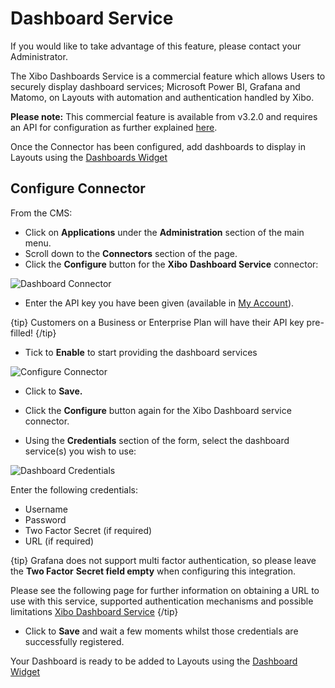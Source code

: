 <!--toc=media-->

# Dashboard Service

If you would like to take advantage of this feature, please contact your Administrator.

The Xibo Dashboards Service is a commercial feature which allows Users to securely display dashboard services; Microsoft Power BI, Grafana and Matomo, on Layouts with automation and authentication handled by Xibo.

**Please note:** This commercial feature is available from v3.2.0 and requires an API for configuration as further explained [here](/pricing#dashboards).

Once the Connector has been configured, add dashboards to display in Layouts using the [Dashboards Widget](/manual/en/media_module_dashboard.html)

## Configure Connector

From the CMS:

- Click on **Applications** under the **Administration** section of the main menu.
- Scroll down to the **Connectors** section of the page. 
- Click the **Configure** button for the **Xibo** **Dashboard Service** connector:

![Dashboard Connector](img/media_dashboard_connector.png)

- Enter the API key you have been given (available in [My Account](/login)).

{tip}
Customers on a Business or Enterprise Plan will have their API key pre-filled!
{/tip}

- Tick to **Enable** to start providing the dashboard services

![Configure Connector](img/media_dashboard_configure_connector.png)

- Click to **Save.**

- Click the **Configure** button again for the Xibo Dashboard service connector.
- Using the **Credentials** section of the form, select the dashboard service(s) you wish to use:

![Dashboard Credentials](img/media_dashboard_credentials.png)

Enter the following credentials:

- Username
- Password
- Two Factor Secret (if required)
- URL (if required)

{tip}
Grafana does not support multi factor authentication, so please leave the **Two Factor** **Secret field empty** when configuring this integration.

Please see the following page for further information on obtaining a URL to use with this service, supported authentication mechanisms and possible limitations [Xibo Dashboard Service](/docs/setup/xibo-dashboard-service)
{/tip}

- Click to **Save** and wait a few moments whilst those credentials are successfully registered.

Your Dashboard is ready to be added to Layouts using the [Dashboard Widget](/manual/en/media_module_dashboard.html)
